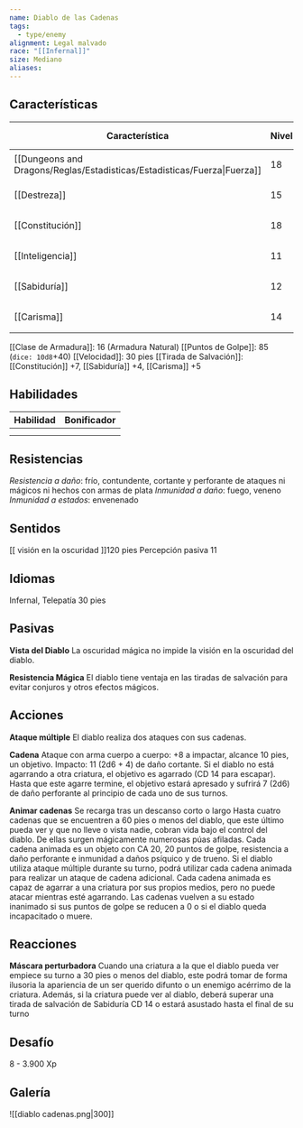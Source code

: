 ```yaml
---
name: Diablo de las Cadenas
tags:
  - type/enemy
alignment: Legal malvado
race: "[[Infernal]]"
size: Mediano
aliases:
---
```


## Características

| Característica                                                           | Nivel | Bonificador | Lanzar dado      |
| ------------------------------------------------------------------------ | ----- | ----------- | ---------------- |
| [[Dungeons and Dragons/Reglas/Estadisticas/Estadisticas/Fuerza\|Fuerza]] | 18    | +4          | `dice: 1d20 + 0` |
| [[Destreza]]                                                             | 15    | +2          | `dice: 1d20 + 0` |
| [[Constitución]]                                                         | 18    | +4          | `dice: 1d20 + 0` |
| [[Inteligencia]]                                                         | 11    | +0          | `dice: 1d20 + 0` |
| [[Sabiduría]]                                                            | 12    | +1          | `dice: 1d20 + 0` |
| [[Carisma]]                                                              | 14    | +2          | `dice: 1d20 + 0` |

[[Clase de Armadura]]: 16 (Armadura Natural)
[[Puntos de Golpe]]: 85 (`dice: 10d8`+40)
[[Velocidad]]: 30 pies
[[Tirada de Salvación]]: [[Constitución]] +7, [[Sabiduría]] +4, [[Carisma]] +5

## Habilidades

| Habilidad | Bonificador |
| --------- | ----------- |
|           |             |
|           |             |

## Resistencias

*Resistencia a daño*: frío, contundente, cortante y perforante de ataques ni mágicos ni hechos con armas de plata
*Inmunidad a daño*: fuego, veneno
*Inmunidad a estados*: envenenado

## Sentidos

[[ visión en la oscuridad ]]120 pies
 Percepción pasiva 11

## Idiomas

Infernal, Telepatía 30 pies

## Pasivas

**Vista del Diablo**
La oscuridad mágica no impide la visión en la oscuridad del diablo.

**Resistencia Mágica**
El diablo tiene ventaja en las tiradas de salvación para evitar conjuros y otros efectos mágicos.

## Acciones

**Ataque múltiple**
El diablo realiza dos ataques con sus cadenas.

**Cadena**
Ataque con arma cuerpo a cuerpo: +8 a impactar, alcance 10 pies, un objetivo. 
Impacto: 11 (2d6 + 4) de daño cortante. Si el diablo no está agarrando a otra criatura, el objetivo es agarrado (CD 14 para escapar). Hasta que este agarre termine, el objetivo estará apresado y sufrirá 7 (2d6) de daño perforante al principio de cada uno de sus turnos.

**Animar cadenas** 
Se recarga tras un descanso corto o largo
Hasta cuatro cadenas que se encuentren a 60 pies o menos del diablo, que este último pueda ver y que no lleve o vista nadie, cobran vida bajo el control del diablo. De ellas surgen mágicamente numerosas púas afiladas. Cada cadena animada es un objeto con CA 20, 20 puntos de golpe, resistencia a daño perforante e inmunidad a daños psíquico y de trueno. Si el diablo utiliza ataque múltiple durante su turno, podrá utilizar cada cadena animada para realizar un ataque de cadena adicional.
Cada cadena animada es capaz de agarrar a una criatura por sus propios medios, pero no puede atacar mientras esté agarrando.
Las cadenas vuelven a su estado inanimado si sus puntos de golpe se reducen a 0 o si el diablo queda incapacitado o muere.

## Reacciones

**Máscara perturbadora**
Cuando una criatura a la que el diablo pueda ver empiece su turno a 30 pies o menos del diablo, este podrá tomar de forma ilusoria la apariencia de un ser querido difunto o un enemigo acérrimo de la criatura. Además, si la criatura puede ver al diablo, deberá superar una tirada de salvación de Sabiduría CD 14 o estará asustado hasta el final de su turno

## Desafío

8 - 3.900 Xp

## Galería

![[diablo cadenas.png|300]]